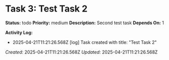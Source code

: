 # Task 3: Test Task 2

**Status:** todo
**Priority:** medium
**Description:**
Second test task
**Depends On:** 1

**Activity Log:**
* 2025-04-21T11:21:26.568Z [log] Task created with title: "Test Task 2"

*Created:* 2025-04-21T11:21:26.568Z
*Updated:* 2025-04-21T11:21:26.568Z
